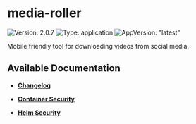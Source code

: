 # media-roller

![Version: 2.0.7](https://img.shields.io/badge/Version-2.0.7-informational?style=flat-square) ![Type: application](https://img.shields.io/badge/Type-application-informational?style=flat-square) ![AppVersion: "latest"](https://img.shields.io/badge/AppVersion-"latest"-informational?style=flat-square)

Mobile friendly tool for downloading videos from social media.

## Available Documentation

- [**Changelog**](CHANGELOG)

- [**Container Security**](container-security)

- [**Helm Security**](helm-security)

